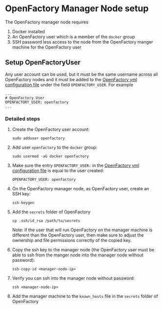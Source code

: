 # OpenFactory Manager Node setup
The OpenFactory manager node requires
1. Docker installed
2. An OpenFactory user which is a member of the `docker` group
3. SSH password less access to the node from the OpenFactory manger machine for the OpenFactory user

## Setup OpenFactoryUser
Any user account can be used, but it must be the same username across all OpenFactory nodes and it must be added to the [OpenFactory yml configuration file](../openfactory/config/openfactory.yml) under the field `OPENFACTORY_USER`. For example
```
...
# OpenFactory User
OPENFACTORY_USER: openfactory
...
```
### Detailed steps
1. Create the OpenFactory user account:
   ```
   sudo adduser openfactory
   ```

2. Add user `openfactory` to the `docker` group:
   ```
   sudo usermod -aG docker openfactory
   ```

3. Make sure the entry `OPENFACTORY_USER:` in the [OpenFactory yml configuration file](../openfactory/config/openfactory.yml) is equal to the user created:
   ```
   OPENFACTORY_USER: openfactory
   ```

4. On the OpenFactory manager node, as OpenFactory user, create an SSH key:
   ```
   ssh-keygen
   ```

5. Add the `secrets` folder of OpenFactory
   ```
   cp .ssh/id_rsa /path/to/secrets
   ```
   Note: if the user that will run OpenFactory on the manager machine is different than the OpenFactory user, 
   then make sure to adjust the ownership and file permissions correctly of the copied key.

6. Copy the ssh key to the manager node (the OpenFactory user must be able to ssh from the manger node into the manager node without password):
   ```
   ssh-copy-id <manager-node-ip>
   ```

7. Verify you can ssh into the manager node without password:
   ```
   ssh <manager-node-ip>
   ```
   
8. Add the manager machine to the `known_hosts` file in the `secrets` folder of OpenFactory
